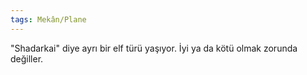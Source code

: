 ```yaml
---  
tags: Mekân/Plane  
---  
```

  
"Shadarkai" diye ayrı bir elf türü yaşıyor. İyi ya da kötü olmak zorunda değiller.